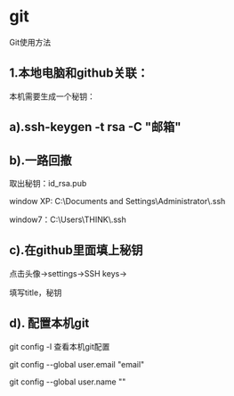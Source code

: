 # git
<p>Git使用方法</p>
<h2>1.本地电脑和github关联：</h2>
<p>本机需要生成一个秘钥：</p>
<h2>a).ssh-keygen -t rsa -C "邮箱"</h2>
<h2>b).一路回撤</h2> 
<p>取出秘钥：id_rsa.pub</p>
<p>window XP:  C:\Documents and Settings\Administrator\.ssh</p>
<p>window7：C:\Users\THINK\.ssh</p>
<h2>c).在github里面填上秘钥</h2>
<p>点击头像->settings->SSH keys-></p>
<p>填写title，秘钥</p>
<h2>d). 配置本机git</h2>
<p>git config -l 查看本机git配置</p>
<p>git config --global user.email "email"</p>
<p>git config --global user.name ""</p>
